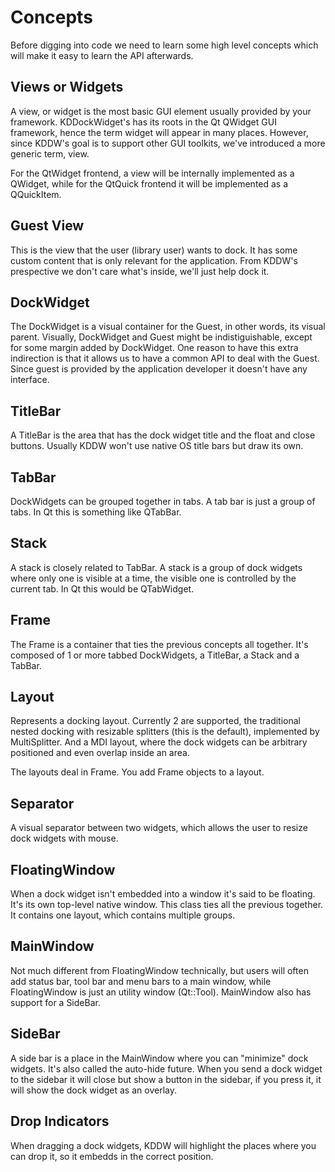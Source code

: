 # Concepts

Before digging into code we need to learn some high level concepts which will make it easy to learn the API afterwards.

## Views or Widgets

A view, or widget is the most basic GUI element usually provided by your framework.
KDDockWidget's has its roots in the Qt QWidget GUI framework, hence the term widget will appear in many places. However, since KDDW's goal is to support other GUI toolkits, we've introduced a more generic term, view.

For the QtWidget frontend, a view will be internally implemented as a QWidget, while for the QtQuick frontend it will be implemented as a QQuickItem.


## Guest View

This is the view that the user (library user) wants to dock. It has some custom content that is only relevant for the application. From KDDW's prespective we don't care what's inside, we'll just help dock it.


## DockWidget

The DockWidget is a visual container for the Guest, in other words, its visual parent.
Visually, DockWidget and Guest might be indistiguishable, except for some margin added by DockWidget. One reason to have this extra indirection is that it allows us to have a common API to deal with the Guest. Since guest is provided by the application developer it doesn't have any interface.


## TitleBar

A TitleBar is the area that has the dock widget title and the float and close buttons.
Usually KDDW won't use native OS title bars but draw its own.


## TabBar

DockWidgets can be grouped together in tabs. A tab bar is just a group of tabs.
In Qt this is something like QTabBar.

## Stack

A stack is closely related to TabBar. A stack is a group of dock widgets where only one is visible at a time, the visible one is controlled by the current tab.
In Qt this would be QTabWidget.


## Frame

The Frame is a container that ties the previous concepts all together.
It's composed of 1 or more tabbed DockWidgets, a TitleBar, a Stack and a TabBar.


## Layout

Represents a docking layout. Currently 2 are supported, the traditional nested docking with resizable splitters (this is the default), implemented by MultiSplitter. And a MDI layout, where the dock widgets can be arbitrary positioned and even overlap inside an area.

The layouts deal in Frame. You add Frame objects to a layout.


## Separator

A visual separator between two widgets, which allows the user to resize dock widgets with mouse.


## FloatingWindow

When a dock widget isn't embedded into a window it's said to be floating. It's its own
top-level native window. This class ties all the previous together. It contains one layout, which contains multiple groups.


## MainWindow

Not much different from FloatingWindow technically, but users will often add status bar, tool bar and menu bars to a main window, while FloatingWindow is just an utility window (Qt::Tool). MainWindow also has support for a SideBar.

## SideBar

A side bar is a place in the MainWindow where you can "minimize" dock widgets.
It's also called the auto-hide future. When you send a dock widget to the sidebar it will close but show a button in the sidebar, if you press it, it will show the dock widget as an overlay.


## Drop Indicators

When dragging a dock widgets, KDDW will highlight the places where you can drop it, so
it embedds in the correct position.

